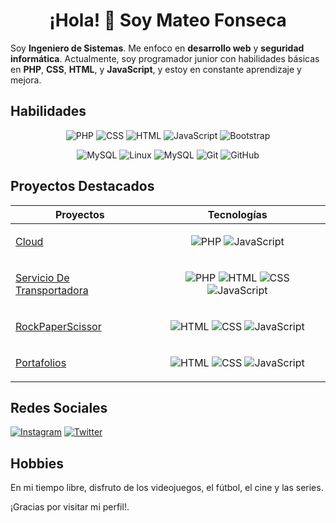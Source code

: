 <h1 align="center">¡Hola! 👋 Soy Mateo Fonseca</h1>

Soy **Ingeniero de Sistemas**. Me enfoco en **desarrollo web** y **seguridad informática**. Actualmente, soy programador junior con habilidades básicas en **PHP**, **CSS**, **HTML**, y **JavaScript**, y estoy en constante aprendizaje y mejora.

## Habilidades
<p align="center">
  <img src="https://img.shields.io/badge/PHP-777BB4?style=for-the-badge&logo=php&logoColor=white" alt="PHP"/>
  <img src="https://img.shields.io/badge/CSS-1572B6?style=for-the-badge&logo=css3&logoColor=white" alt="CSS"/>
  <img src="https://img.shields.io/badge/HTML-E34F26?style=for-the-badge&logo=html5&logoColor=white" alt="HTML"/>
  <img src="https://img.shields.io/badge/JavaScript-F7DF1E?style=for-the-badge&logo=javascript&logoColor=black" alt="JavaScript"/>
  <img src="https://img.shields.io/badge/Bootstrap-563D7C?style=for-the-badge&logo=bootstrap&logoColor=white" alt="Bootstrap"/>
</p>

<p align="center">
 <img src="https://img.shields.io/badge/MySQL-4479A1?style=for-the-badge&logo=mysql&logoColor=white" alt="MySQL"/>
  <img src="https://img.shields.io/badge/Linux-FCC624?style=for-the-badge&logo=linux&logoColor=black" alt="Linux"/>
  <img src="https://img.shields.io/badge/MySQL-4479A1?style=for-the-badge&logo=mysql&logoColor=white" alt="MySQL"/>
  <img src="https://img.shields.io/badge/Git-F05032?style=for-the-badge&logo=git&logoColor=white" alt="Git"/>
  <img src="https://img.shields.io/badge/GitHub-181717?style=for-the-badge&logo=github&logoColor=white" alt="GitHub"/>
</p>

## Proyectos Destacados
<p align="center">

| Proyectos | Tecnologías |
| --- | --- |
| [Cloud](https://github.com/MatFon73/Cloud) | <p align="center"> <img src="https://img.shields.io/badge/PHP-777BB4?style=for-the-badge&logo=php&logoColor=white" alt="PHP"/> <img src="https://img.shields.io/badge/JavaScript-F7DF1E?style=for-the-badge&logo=javascript&logoColor=black" alt="JavaScript"/> </p> |
| [Servicio De Transportadora](https://github.com/MatFon73/ServicioDeTransportadora) | <p align="center"> <img src="https://img.shields.io/badge/PHP-777BB4?style=for-the-badge&logo=php&logoColor=white" alt="PHP"/> <img src="https://img.shields.io/badge/HTML-E34F26?style=for-the-badge&logo=html5&logoColor=white" alt="HTML"/> <img src="https://img.shields.io/badge/CSS-1572B6?style=for-the-badge&logo=css3&logoColor=white" alt="CSS"/> <img src="https://img.shields.io/badge/JavaScript-F7DF1E?style=for-the-badge&logo=javascript&logoColor=black" alt="JavaScript"/> </p> |
| [RockPaperScissor](https://github.com/MatFon73/RockPaperScissor) | <p align="center"> <img src="https://img.shields.io/badge/HTML-E34F26?style=for-the-badge&logo=html5&logoColor=white" alt="HTML"/> <img src="https://img.shields.io/badge/CSS-1572B6?style=for-the-badge&logo=css3&logoColor=white" alt="CSS"/> <img src="https://img.shields.io/badge/JavaScript-F7DF1E?style=for-the-badge&logo=javascript&logoColor=black" alt="JavaScript"/> </p> |
| [Portafolios](https://github.com/MatFon73/Portafolios) | <p align="center"> <img src="https://img.shields.io/badge/HTML-E34F26?style=for-the-badge&logo=html5&logoColor=white" alt="HTML"/> <img src="https://img.shields.io/badge/CSS-1572B6?style=for-the-badge&logo=css3&logoColor=white" alt="CSS"/> <img src="https://img.shields.io/badge/JavaScript-F7DF1E?style=for-the-badge&logo=javascript&logoColor=black" alt="JavaScript"/> </p> |

</p>

## Redes Sociales
[![Instagram](https://img.shields.io/badge/Instagram-Seguir-ff69b4)](https://www.instagram.com/matfon73/)
[![Twitter](https://img.shields.io/badge/Twitter-Seguir-1DA1F2)](https://x.com/MatFon73)

## Hobbies
En mi tiempo libre, disfruto de los videojuegos, el fútbol, el cine y las series.

¡Gracias por visitar mi perfil!.
